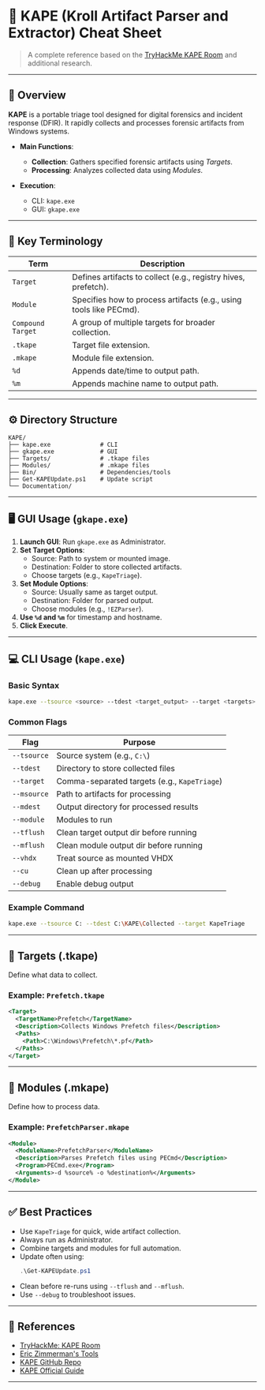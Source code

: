 
# 🧰 KAPE (Kroll Artifact Parser and Extractor) Cheat Sheet

> A complete reference based on the [TryHackMe KAPE Room](https://tryhackme.com/room/kape) and additional research.

---

## 📌 Overview

**KAPE** is a portable triage tool designed for digital forensics and incident response (DFIR). It rapidly collects and processes forensic artifacts from Windows systems.

- **Main Functions**:
  - **Collection**: Gathers specified forensic artifacts using *Targets*.
  - **Processing**: Analyzes collected data using *Modules*.

- **Execution**:
  - CLI: `kape.exe`
  - GUI: `gkape.exe`

---

## 🧩 Key Terminology

| Term             | Description                                                                 |
|------------------|-----------------------------------------------------------------------------|
| `Target`         | Defines artifacts to collect (e.g., registry hives, prefetch).              |
| `Module`         | Specifies how to process artifacts (e.g., using tools like PECmd).          |
| `Compound Target`| A group of multiple targets for broader collection.                         |
| `.tkape`         | Target file extension.                                                      |
| `.mkape`         | Module file extension.                                                      |
| `%d`             | Appends date/time to output path.                                           |
| `%m`             | Appends machine name to output path.                                        |

---

## ⚙️ Directory Structure

```
KAPE/
├── kape.exe              # CLI
├── gkape.exe             # GUI
├── Targets/              # .tkape files
├── Modules/              # .mkape files
├── Bin/                  # Dependencies/tools
├── Get-KAPEUpdate.ps1    # Update script
└── Documentation/
```

---

## 🖥️ GUI Usage (`gkape.exe`)

1. **Launch GUI**: Run `gkape.exe` as Administrator.
2. **Set Target Options**:
   - Source: Path to system or mounted image.
   - Destination: Folder to store collected artifacts.
   - Choose targets (e.g., `KapeTriage`).
3. **Set Module Options**:
   - Source: Usually same as target output.
   - Destination: Folder for parsed output.
   - Choose modules (e.g., `!EZParser`).
4. **Use `%d` and `%m`** for timestamp and hostname.
5. **Click Execute**.

---

## 💻 CLI Usage (`kape.exe`)

### Basic Syntax

```bash
kape.exe --tsource <source> --tdest <target_output> --target <targets>          --msource <module_input> --mdest <module_output> --module <modules>
```

### Common Flags

| Flag         | Purpose                                  |
|--------------|------------------------------------------|
| `--tsource`  | Source system (e.g., `C:\`)              |
| `--tdest`    | Directory to store collected files       |
| `--target`   | Comma-separated targets (e.g., `KapeTriage`) |
| `--msource`  | Path to artifacts for processing         |
| `--mdest`    | Output directory for processed results   |
| `--module`   | Modules to run                           |
| `--tflush`   | Clean target output dir before running   |
| `--mflush`   | Clean module output dir before running   |
| `--vhdx`     | Treat source as mounted VHDX             |
| `--cu`       | Clean up after processing                |
| `--debug`    | Enable debug output                      |

### Example Command

```bash
kape.exe --tsource C: --tdest C:\KAPE\Collected --target KapeTriage          --msource C:\KAPE\Collected --mdest C:\KAPE\Parsed --module !EZParser --vhdx
```

---

## 📁 Targets (.tkape)

Define what data to collect.

### Example: `Prefetch.tkape`

```xml
<Target>
  <TargetName>Prefetch</TargetName>
  <Description>Collects Windows Prefetch files</Description>
  <Paths>
    <Path>C:\Windows\Prefetch\*.pf</Path>
  </Paths>
</Target>
```

---

## 🧪 Modules (.mkape)

Define how to process data.

### Example: `PrefetchParser.mkape`

```xml
<Module>
  <ModuleName>PrefetchParser</ModuleName>
  <Description>Parses Prefetch files using PECmd</Description>
  <Program>PECmd.exe</Program>
  <Arguments>-d %source% -o %destination%</Arguments>
</Module>
```

---

## ✅ Best Practices

- Use `KapeTriage` for quick, wide artifact collection.
- Always run as Administrator.
- Combine targets and modules for full automation.
- Update often using:
  ```powershell
  .\Get-KAPEUpdate.ps1
  ```
- Clean before re-runs using `--tflush` and `--mflush`.
- Use `--debug` to troubleshoot issues.

---

## 🔗 References

- [TryHackMe: KAPE Room](https://tryhackme.com/room/kape)
- [Eric Zimmerman's Tools](https://ericzimmerman.github.io/)
- [KAPE GitHub Repo](https://github.com/EricZimmerman/KapeFiles)
- [KAPE Official Guide](https://www.kroll.com/en/services/cyber-risk/kape)

---
